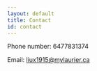 ```yaml
---
layout: default
title: Contact
id: contact
---
```

Phone number: 6477831374

Email: liux1915@mylaurier.ca
